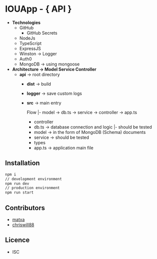 # IOUApp - { API }

- **Technologies**
    - GitHub
        - GitHub Secrets
    - NodeJs
    - TypeScript
    - ExpressJS
    - Winston → Logger
    - Auth0
    - MongoDB → using mongoose
- **Architecture → Model Service Controller**
    - **api** → root directory
        - **dist** → build
        - **logger** → save custom logs
        - **src** → main entry

            Flow |- model → db.ts → service → controller → app.ts

            - controller
            - db.ts → database connection and logic |- should be tested
            - model → in the form of MongoDB (Schema) documents
            - service → should be tested
            - types
            - app.ts → application main file

## Installation

```bash
npm i
// development environment
npm run dev
// production environment
npm run start
```

## Contributors

- [matxa](https://github.com/matxa)
- [chriswill88](https://github.com/chriswill88)

## Licence

- ISC
